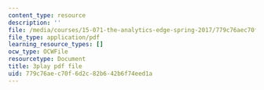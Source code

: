 ```yaml
---
content_type: resource
description: ''
file: /media/courses/15-071-the-analytics-edge-spring-2017/779c76aec70f6d2c82b642b6f74eed1a_Du0HgYO3E6U.pdf
file_type: application/pdf
learning_resource_types: []
ocw_type: OCWFile
resourcetype: Document
title: 3play pdf file
uid: 779c76ae-c70f-6d2c-82b6-42b6f74eed1a
---
```

